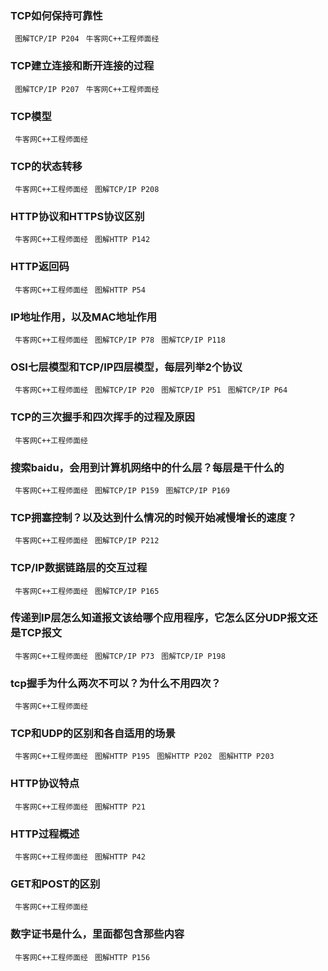 ### TCP如何保持可靠性 
` 图解TCP/IP P204` 
` 牛客网C++工程师面经` 

### TCP建立连接和断开连接的过程
` 图解TCP/IP P207` 
` 牛客网C++工程师面经` 

### TCP模型
` 牛客网C++工程师面经` 

### TCP的状态转移
` 牛客网C++工程师面经` 
` 图解TCP/IP P208` 

### HTTP协议和HTTPS协议区别
` 牛客网C++工程师面经`
` 图解HTTP P142` 

### HTTP返回码
` 牛客网C++工程师面经` 
` 图解HTTP P54` 

### IP地址作用，以及MAC地址作用
` 牛客网C++工程师面经` 
` 图解TCP/IP P78` 
` 图解TCP/IP P118` 

### OSI七层模型和TCP/IP四层模型，每层列举2个协议
` 牛客网C++工程师面经` 
` 图解TCP/IP P20` 
` 图解TCP/IP P51` 
` 图解TCP/IP P64` 

### TCP的三次握手和四次挥手的过程及原因
` 牛客网C++工程师面经` 

### 搜索baidu，会用到计算机网络中的什么层？每层是干什么的
` 牛客网C++工程师面经` 
` 图解TCP/IP P159` 
` 图解TCP/IP P169` 

### TCP拥塞控制？以及达到什么情况的时候开始减慢增长的速度？
` 牛客网C++工程师面经` 
` 图解TCP/IP P212` 

### TCP/IP数据链路层的交互过程
` 牛客网C++工程师面经` 
` 图解TCP/IP P165` 

### 传递到IP层怎么知道报文该给哪个应用程序，它怎么区分UDP报文还是TCP报文
` 牛客网C++工程师面经` 
` 图解TCP/IP P73` 
` 图解TCP/IP P198` 

### tcp握手为什么两次不可以？为什么不用四次？
` 牛客网C++工程师面经` 

###  TCP和UDP的区别和各自适用的场景
` 牛客网C++工程师面经` 
` 图解HTTP P195` 
` 图解HTTP P202` 
` 图解HTTP P203` 

### HTTP协议特点
` 牛客网C++工程师面经` 
` 图解HTTP P21` 

### HTTP过程概述
` 牛客网C++工程师面经` 
` 图解HTTP P42` 

### GET和POST的区别
` 牛客网C++工程师面经` 

### 数字证书是什么，里面都包含那些内容
` 牛客网C++工程师面经` 
` 图解HTTP P156` 


